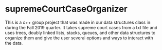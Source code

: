 # supremeCourtCaseOrganizer

This is a c++ group project that was made in our data structures class in during the Fall 2019 quarter. It takes supreme court cases from a txt file and uses trees, 
doubly linked lists, stacks, queues, and other data structures to organize them and give the user several options and ways to interact 
with the data. 
